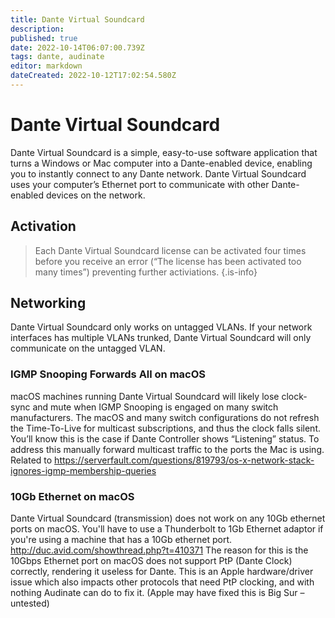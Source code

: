 ```yaml
---
title: Dante Virtual Soundcard
description: 
published: true
date: 2022-10-14T06:07:00.739Z
tags: dante, audinate
editor: markdown
dateCreated: 2022-10-12T17:02:54.580Z
---
```


# Dante Virtual Soundcard

Dante Virtual Soundcard is a simple, easy-to-use software application that turns a Windows or Mac computer into a Dante-enabled device, enabling you to instantly connect to any Dante network. Dante Virtual Soundcard uses your computer’s Ethernet port to communicate with other Dante-enabled devices on the network.

## Activation
> Each Dante Virtual Soundcard license can be activated four times before you receive an error (“The license has been activated too many times”) preventing further activiations.
{.is-info}


## Networking
Dante Virtual Soundcard only works on untagged VLANs. If your network interfaces has multiple VLANs trunked, Dante Virtual Soundcard will only communicate on the untagged VLAN.

### IGMP Snooping Forwards All on macOS
macOS machines running Dante Virtual Soundcard will likely lose clock-sync and mute when IGMP Snooping is engaged on many switch manufacturers. The macOS and many switch configurations do not refresh the Time-To-Live for multicast subscriptions, and thus the clock falls silent. You’ll know this is the case if Dante Controller shows “Listening” status. To address this manually forward multicast traffic to the ports the Mac is using. Related to https://serverfault.com/questions/819793/os-x-network-stack-ignores-igmp-membership-queries

### 10Gb Ethernet on macOS
Dante Virtual Soundcard (transmission) does not work on any 10Gb ethernet ports on macOS. You'll have to use a Thunderbolt to 1Gb Ethernet adaptor if you're using a machine that has a 10Gb ethernet port. http://duc.avid.com/showthread.php?t=410371
The reason for this is the 10Gbps Ethernet port on macOS does not support PtP (Dante Clock) correctly, rendering it useless for Dante. This is an Apple hardware/driver issue which also impacts other protocols that need PtP clocking, and with nothing Audinate can do to fix it. (Apple may have fixed this is Big Sur – untested)
